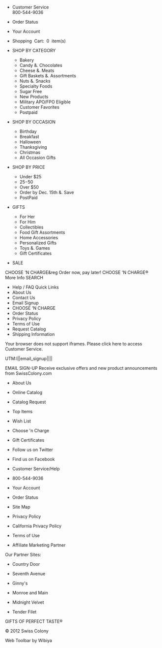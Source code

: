 *   Customer Service  
    800-544-9036

*   Order Status

*   Your Account

  

*   Shopping  Cart:  0  item(s)

  
  

*   SHOP BY CATEGORY
    *   Bakery
    *   Candy &. Chocolates
    *   Cheese &. Meats
    *   Gift Baskets &. Assortments
    *   Nuts &. Snacks
    *   Specialty Foods
    *   Sugar Free
    *   New Products
    *   Military APO/FPO Eligible
    *   Customer Favorites
    *   Postpaid
*   SHOP BY OCCASION
    *   Birthday
    *   Breakfast
    *   Halloween
    *   Thanksgiving
    *   Christmas
    *   All Occasion Gifts
*   SHOP BY PRICE
    *   Under $25
    *   $25-$50
    *   Over $50
    *   Order by Dec. 15th &. Save
    *   PostPaid
*   GIFTS
    *   For Her
    *   For Him
    *   Collectibles
    *   Food Gift Assortments
    *   Home Accessories
    *   Personalized Gifts
    *   Toys &. Games
    *   Gift Certificates
*   SALE

  
CHOOSE 'N CHARGE&reg Order now, pay later! CHOOSE 'N CHARGE®  
More Info SEARCH  

*   Help / FAQ Quick Links
*   About Us
*   Contact Us
*   Email Signup
*   CHOOSE 'N CHARGE
*   Order Status
*   Privacy Policy
*   Terms of Use
*   Request Catalog
*   Shipping Information

Your browser does not support iframes. Please click here to access Customer Service.

UTM:I||email\_signup||||  

EMAIL SIGN-UP Receive exclusive offers and new product announcements from SwissColony.com 

*   About Us
*   Online Catalog
*   Catalog Request
*   Top Items
*   Wish List

*   Choose 'n Charge
*   Gift Certificates
*   Follow us on Twitter
*   Find us on Facebook

*   Customer Service/Help
*   800-544-9036
*   Your Account
*   Order Status
*   Site Map

*   Privacy Policy
*   California Privacy Policy
*   Terms of Use
*   Affiliate Marketing Partner

  
Our Partner Sites:

*   Country Door
*   Seventh Avenue
*   Ginny's
  
*   Monroe and Main
*   Midnight Velvet
*   Tender Filet

GIFTS OF PERFECT TASTE®

  

© 2012 Swiss Colony

Web Toolbar by Wibiya